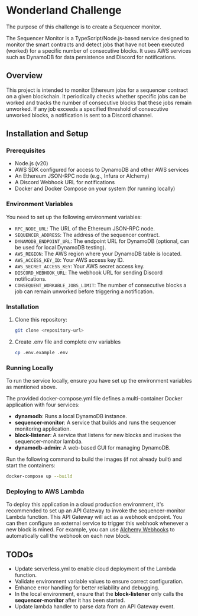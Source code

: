 # Wonderland Challenge

The purpose of this challenge is to create a Sequencer monitor.

The Sequencer Monitor is a TypeScript/Node.js-based service designed to monitor the smart contracts and detect jobs that have not been executed (worked) for a specific number of consecutive blocks. It uses AWS services such as DynamoDB for data persistence and Discord for notifications.

## Overview

This project is intended to monitor Ethereum jobs for a sequencer contract on a given blockchain. It periodically checks whether specific jobs can be worked and tracks the number of consecutive blocks that these jobs remain unworked. If any job exceeds a specified threshold of consecutive unworked blocks, a notification is sent to a Discord channel.

## Installation and Setup

### Prerequisites

- Node.js (v20)
- AWS SDK configured for access to DynamoDB and other AWS services
- An Ethereum JSON-RPC node (e.g., Infura or Alchemy)
- A Discord Webhook URL for notifications
- Docker and Docker Compose on your system (for running locally)

### Environment Variables

You need to set up the following environment variables:

- `RPC_NODE_URL`: The URL of the Ethereum JSON-RPC node.
- `SEQUENCER_ADDRESS`: The address of the sequencer contract.
- `DYNAMODB_ENDPOINT_URL`: The endpoint URL for DynamoDB (optional, can be used for local DynamoDB testing).
- `AWS_REGION`: The AWS region where your DynamoDB table is located.
- `AWS_ACCESS_KEY_ID`: Your AWS access key ID.
- `AWS_SECRET_ACCESS_KEY`: Your AWS secret access key.
- `DISCORD_WEBHOOK_URL`: The webhook URL for sending Discord notifications.
- `CONSEQUENT_WORKABLE_JOBS_LIMIT`: The number of consecutive blocks a job can remain unworked before triggering a notification.

### Installation

1. Clone this repository:

   ```bash
   git clone <repository-url>
   ```

2. Create .env file and complete env variables

   ```bash
   cp .env.example .env
   ```

### Running Locally

To run the service locally, ensure you have set up the environment variables as mentioned above.

The provided docker-compose.yml file defines a multi-container Docker application with four services:

- **dynamodb**: Runs a local DynamoDB instance.
- **sequencer-monitor**: A service that builds and runs the sequencer monitoring application.
- **block-listener**: A service that listens for new blocks and invokes the sequencer-monitor lambda.
- **dynamodb-admin**: A web-based GUI for managing DynamoDB.

Run the following command to build the images (if not already built) and start the containers:

```bash
docker-compose up --build
```

### Deploying to AWS Lambda

To deploy this application in a cloud production environment, it's recommended to set up an API Gateway to invoke the sequencer-monitor Lambda function. This API Gateway will act as a webhook endpoint. You can then configure an external service to trigger this webhook whenever a new block is mined. For example, you can use [Alchemy Webhooks](https://www.alchemy.com/webhooks) to automatically call the webhook on each new block.

## TODOs

- Update serverless.yml to enable cloud deployment of the Lambda function.
- Validate environment variable values to ensure correct configuration.
- Enhance error handling for better reliability and debugging.
- In the local environment, ensure that the **block-listener** only calls the **sequencer-monitor** after it has been started.
- Update lambda handler to parse data from an API Gateway event.
